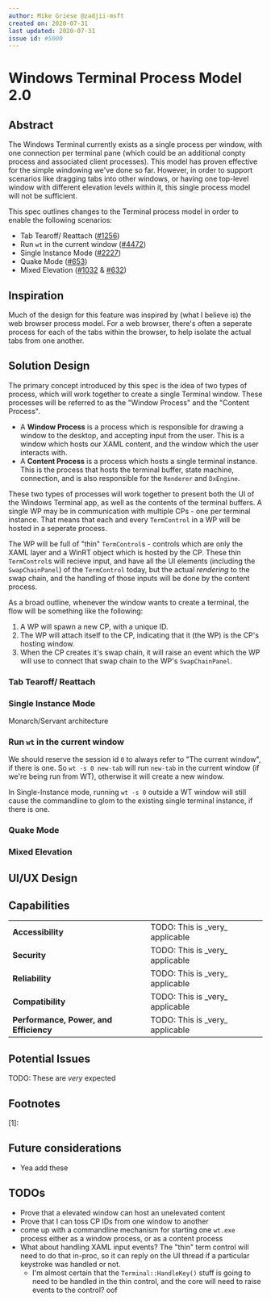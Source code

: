```yaml
---
author: Mike Griese @zadjii-msft
created on: 2020-07-31
last updated: 2020-07-31
issue id: #5000
---
```


# Windows Terminal Process Model 2.0

## Abstract

The Windows Terminal currently exists as a single process per window, with one
connection per terminal pane (which could be an additional conpty process and
associated client processes). This model has proven effective for the simple
windowing we've done so far. However, in order to support scenarios like
dragging tabs into other windows, or having one top-level window with different
elevation levels within it, this single process model will not be sufficient.

This spec outlines changes to the Terminal process model in order to enable the
following scenarios:

* Tab Tearoff/ Reattach ([#1256])
* Run `wt` in the current window ([#4472])
* Single Instance Mode ([#2227])
* Quake Mode ([#653])
* Mixed Elevation ([#1032] & [#632])

## Inspiration

Much of the design for this feature was inspired by (what I believe is) the web
browser process model. For a web browser, there's often a seperate process for
each of the tabs within the browser, to help isolate the actual tabs from one
another.

## Solution Design

The primary concept introduced by this spec is the idea of two types of process,
which will work together to create a single Terminal window. These processes
will be referred to as the "Window Process" and the "Content Process".
* A **Window Process** is a process which is responsible for drawing a window to
  the desktop, and accepting input from the user. This is a window which hosts
  our XAML content, and the window which the user interacts with.
* A **Content Process** is a process which hosts a single terminal instance.
  This is the process that hosts the terminal buffer, state machine, connection,
  and is also responsible for the `Renderer` and `DxEngine`.

These two types of processes will work together to present both the UI of the
Windows Terminal app, as well as the contents of the terminal buffers. A single
WP may be in communication with multiple CPs - one per terminal instance. That
means that each and every `TermControl` in a WP will be hosted in a seperate
process.

The WP will be full of "thin" `TermControl`s - controls which are only the XAML
layer and a WinRT object which is hosted by the CP. These thin `TermControl`s
will recieve input, and have all the UI elements (including the
`SwapChainPanel`) of the `TermControl` today, but the actual _rendering_ to the
swap chain, and the handling of those inputs will be done by the content
process.

As a broad outline, whenever the window wants to create a terminal, the flow
will be something like the following:

1. A WP will spawn a new CP, with a unique ID.
2. The WP will attach itself to the CP, indicating that it (the WP) is the CP's
   hosting window.
3. When the CP creates it's swap chain, it will raise an event which the WP will
   use to connect that swap chain to the WP's `SwapChainPanel`.

### Tab Tearoff/ Reattach

### Single Instance Mode

Monarch/Servant architecture

### Run `wt` in the current window

We should reserve the session id `0` to always refer to "The current window", if
there is one. So `wt -s 0 new-tab` will run `new-tab` in the current window (if
we're being run from WT), otherwise it will create a new window.

In Single-Instance mode, running `wt -s 0` outside a WT window will still cause
the commandline to glom to the existing single terminal instance, if there is
one.

### Quake Mode
### Mixed Elevation


## UI/UX Design


## Capabilities

<table>
<tr>
<td><strong>Accessibility</strong></td>
<td>
TODO: This is _very_ applicable
</td>
</tr>
<tr>
<td><strong>Security</strong></td>
<td>
TODO: This is _very_ applicable
</td>
</tr>
<tr>
<td><strong>Reliability</strong></td>
<td>
TODO: This is _very_ applicable
</td>
</tr>
<tr>
<td><strong>Compatibility</strong></td>
<td>
TODO: This is _very_ applicable
</td>
</tr>
<tr>
<td><strong>Performance, Power, and Efficiency</strong></td>
<td>
TODO: This is _very_ applicable
</td>
</tr>
</table>

## Potential Issues

TODO: These are _very_ expected

## Footnotes

<a id="footnote-1"><a>[1]:

## Future considerations

* Yea add these



## TODOs

* Prove that a elevated window can host an unelevated content
* Prove that I can toss CP IDs from one window to another
* come up with a commandline mechanism for starting one `wt.exe` process either
  as a window process, or as a content process
* What about handling XAML input events? The "thin" term control will need to do
  that in-proc, so it can reply on the UI thread if a particular keystroke was
  handled or not.
  - I'm almost certain that the `Terminal::HandleKey()` stuff is going to need
    to be handled in the thin control, and the core will need to raise events to
    the control? oof

<!-- Footnotes -->

[#5000]: https://github.com/microsoft/terminal/issues/5000
[#1256]: https://github.com/microsoft/terminal/issues/1256
[#4472]: https://github.com/microsoft/terminal/issues/4472
[#2227]: https://github.com/microsoft/terminal/issues/2227
[#653]: https://github.com/microsoft/terminal/issues/653
[#1032]: https://github.com/microsoft/terminal/issues/1032
[#632]: https://github.com/microsoft/terminal/issues/632
